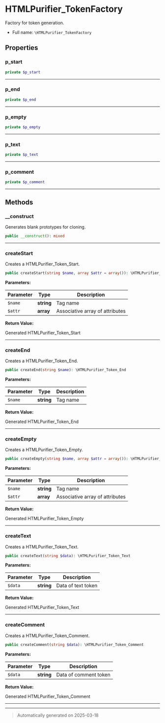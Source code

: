 
# HTMLPurifier_TokenFactory

Factory for token generation.



* Full name: `\HTMLPurifier_TokenFactory`



## Properties


### p_start



```php
private $p_start
```






***

### p_end



```php
private $p_end
```






***

### p_empty



```php
private $p_empty
```






***

### p_text



```php
private $p_text
```






***

### p_comment



```php
private $p_comment
```






***

## Methods


### __construct

Generates blank prototypes for cloning.

```php
public __construct(): mixed
```












***

### createStart

Creates a HTMLPurifier_Token_Start.

```php
public createStart(string $name, array $attr = array()): \HTMLPurifier_Token_Start
```








**Parameters:**

| Parameter | Type | Description |
|-----------|------|-------------|
| `$name` | **string** | Tag name |
| `$attr` | **array** | Associative array of attributes |


**Return Value:**

Generated HTMLPurifier_Token_Start




***

### createEnd

Creates a HTMLPurifier_Token_End.

```php
public createEnd(string $name): \HTMLPurifier_Token_End
```








**Parameters:**

| Parameter | Type | Description |
|-----------|------|-------------|
| `$name` | **string** | Tag name |


**Return Value:**

Generated HTMLPurifier_Token_End




***

### createEmpty

Creates a HTMLPurifier_Token_Empty.

```php
public createEmpty(string $name, array $attr = array()): \HTMLPurifier_Token_Empty
```








**Parameters:**

| Parameter | Type | Description |
|-----------|------|-------------|
| `$name` | **string** | Tag name |
| `$attr` | **array** | Associative array of attributes |


**Return Value:**

Generated HTMLPurifier_Token_Empty




***

### createText

Creates a HTMLPurifier_Token_Text.

```php
public createText(string $data): \HTMLPurifier_Token_Text
```








**Parameters:**

| Parameter | Type | Description |
|-----------|------|-------------|
| `$data` | **string** | Data of text token |


**Return Value:**

Generated HTMLPurifier_Token_Text




***

### createComment

Creates a HTMLPurifier_Token_Comment.

```php
public createComment(string $data): \HTMLPurifier_Token_Comment
```








**Parameters:**

| Parameter | Type | Description |
|-----------|------|-------------|
| `$data` | **string** | Data of comment token |


**Return Value:**

Generated HTMLPurifier_Token_Comment




***


***
> Automatically generated on 2025-03-18
